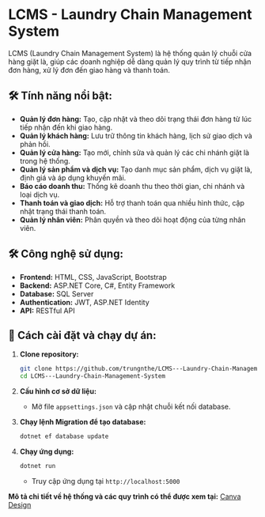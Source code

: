# LCMS - Laundry Chain Management System

LCMS (Laundry Chain Management System) là hệ thống quản lý chuỗi cửa hàng giặt là, giúp các doanh nghiệp dễ dàng quản lý quy trình từ tiếp nhận đơn hàng, xử lý đơn đến giao hàng và thanh toán.

## 🛠️ Tính năng nổi bật:

* **Quản lý đơn hàng:** Tạo, cập nhật và theo dõi trạng thái đơn hàng từ lúc tiếp nhận đến khi giao hàng.
* **Quản lý khách hàng:** Lưu trữ thông tin khách hàng, lịch sử giao dịch và phản hồi.
* **Quản lý cửa hàng:** Tạo mới, chỉnh sửa và quản lý các chi nhánh giặt là trong hệ thống.
* **Quản lý sản phẩm và dịch vụ:** Tạo danh mục sản phẩm, dịch vụ giặt là, định giá và áp dụng khuyến mãi.
* **Báo cáo doanh thu:** Thống kê doanh thu theo thời gian, chi nhánh và loại dịch vụ.
* **Thanh toán và giao dịch:** Hỗ trợ thanh toán qua nhiều hình thức, cập nhật trạng thái thanh toán.
* **Quản lý nhân viên:** Phân quyền và theo dõi hoạt động của từng nhân viên.

## 🛠️ Công nghệ sử dụng:

* **Frontend:** HTML, CSS, JavaScript, Bootstrap
* **Backend:** ASP.NET Core, C#, Entity Framework
* **Database:** SQL Server
* **Authentication:** JWT, ASP.NET Identity
* **API:** RESTful API

## 🚀 Cách cài đặt và chạy dự án:

1. **Clone repository:**

   ```bash
   git clone https://github.com/trungnthe/LCMS---Laundry-Chain-Management-System.git
   cd LCMS---Laundry-Chain-Management-System
   ```

2. **Cấu hình cơ sở dữ liệu:**

   * Mở file `appsettings.json` và cập nhật chuỗi kết nối database.

3. **Chạy lệnh Migration để tạo database:**

   ```bash
   dotnet ef database update
   ```

4. **Chạy ứng dụng:**

   ```bash
   dotnet run
   ```

   * Truy cập ứng dụng tại `http://localhost:5000`

**Mô tả chi tiết về hệ thống và các quy trình có thể được xem tại:** [Canva Design](https://www.canva.com/design/DAGlxPieGRo/QKpAtf630OHS_cdkzSxeOw/edit?fbclid=IwY2xjawJ7WlRleHRuA2FlbQIxMABicmlkETFzd1QybVlJM1d4cUc5MDVsAR7zZHt5VmcYmyilqIdZDht1ZkEW4nuzqK9rvjXhnDr60Gg03YplzEIkWtXIrA_aem_i0E1EqwV-cwSC_PPmq5eDg)
